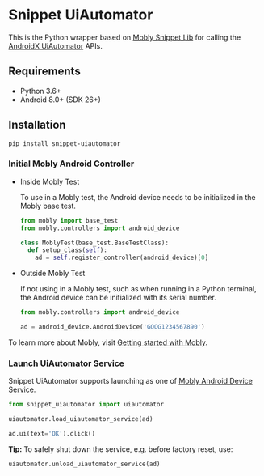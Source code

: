 # Snippet UiAutomator

This is the Python wrapper based on
[Mobly Snippet Lib](https://github.com/google/mobly-snippet-lib) for calling the
[AndroidX UiAutomator](https://developer.android.com/reference/androidx/test/uiautomator/package-summary)
APIs.

## Requirements

-   Python 3.6+
-   Android 8.0+ (SDK 26+)

## Installation

```
pip install snippet-uiautomator
```

### Initial Mobly Android Controller

-   Inside Mobly Test

    To use in a Mobly test, the Android device needs to be initialized in the
    Mobly base test.

    ```python
    from mobly import base_test
    from mobly.controllers import android_device

    class MoblyTest(base_test.BaseTestClass):
      def setup_class(self):
        ad = self.register_controller(android_device)[0]
    ```

-   Outside Mobly Test

    If not using in a Mobly test, such as when running in a Python terminal, the
    Android device can be initialized with its serial number.

    ```python
    from mobly.controllers import android_device

    ad = android_device.AndroidDevice('GOOG1234567890')
    ```

To learn more about Mobly, visit
[Getting started with Mobly](https://github.com/google/mobly/blob/master/docs/tutorial.md).

### Launch UiAutomator Service

Snippet UiAutomator supports launching as one of
[Mobly Android Device Service](https://github.com/google/mobly/blob/master/docs/android_device_service.md).

```python
from snippet_uiautomator import uiautomator

uiautomator.load_uiautomator_service(ad)

ad.ui(text='OK').click()
```

**Tip:** To safely shut down the service, e.g. before factory reset, use:

```python
uiautomator.unload_uiautomator_service(ad)
```

